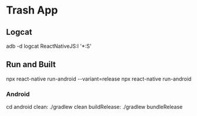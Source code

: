 # Trash App

## Logcat

adb -d logcat ReactNativeJS:I '\*:S'

## Run and Built

npx react-native run-android --variant=release
npx react-native run-android

### Android

cd android
clean: ./gradlew clean
buildRelease: ./gradlew bundleRelease
